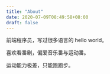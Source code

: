 ```yaml
---
title: "About"
date: 2020-07-09T08:49:58+08:00
draft: false
---
```


前端程序员，写过很多语言的 hello world。

喜欢看番剧，偏爱音乐番与运动番。

运动能力极差，只能跑跑步。
